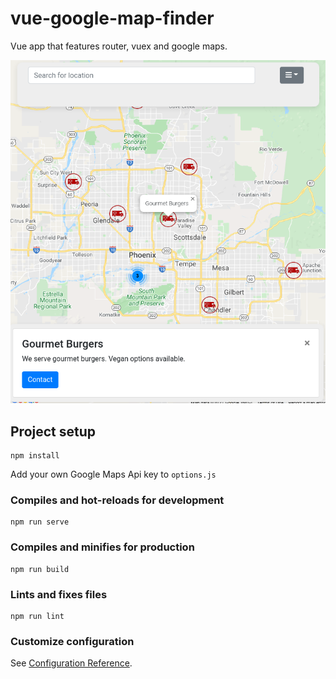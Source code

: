 # vue-google-map-finder

Vue app that features router, vuex and google maps.

![Screenshot](screenshot.png)

## Project setup

```
npm install
```

Add your own Google Maps Api key to `options.js`

### Compiles and hot-reloads for development

```
npm run serve
```

### Compiles and minifies for production

```
npm run build
```

### Lints and fixes files

```
npm run lint
```

### Customize configuration
See [Configuration Reference](https://cli.vuejs.org/config/).
